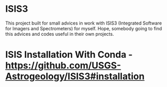 # ISIS3
This project built for small advices in work with ISIS3 (Integrated Software for Imagers and Spectrometers) for myself. Hope, somebody going to find this advices and codes useful in their own projects.

# ISIS Installation With Conda - https://github.com/USGS-Astrogeology/ISIS3#installation
